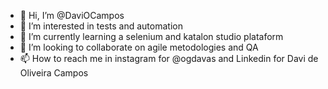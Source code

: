 - 👋 Hi, I’m @DaviOCampos
- 👀 I’m interested in tests and automation
- 🌱 I’m currently learning a selenium and katalon studio plataform
- 💞️ I’m looking to collaborate on agile metodologies and QA
- 📫 How to reach me in instagram for @ogdavas and Linkedin for Davi de Oliveira Campos
<!---
DaviOCampos/DaviOCampos is a ✨ special ✨ repository because its `README.md` (this file) appears on your GitHub profile.
You can click the Preview link to take a look at your changes.
--->
